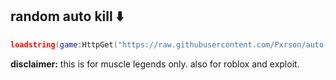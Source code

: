 ## random auto kill ⬇️
```lua
loadstring(game:HttpGet("https://raw.githubusercontent.com/Pxrson/auto-kill/refs/heads/main/main.lua",true))()
```

**disclaimer:**
this is for muscle legends only. also for roblox and exploit.
